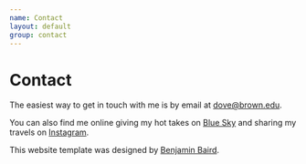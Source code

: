 ```yaml
---
name: Contact
layout: default
group: contact
---
```


<h1 class="page-header text-center"> Contact </h1>

The easiest way to get in touch with me is by email at [dove@brown.edu](mailto:dove@brown.edu). 

You can also find me online giving my hot takes on <a href="https://bsky.app/profile/solilyquy.bsky.social" target="_blank">Blue Sky</a> and sharing my travels on <a href="https://instagram.com/SoLilyQuizing" target="_blank">Instagram</a>.

This website template was designed by <a href="https://github.com/bbarad/bbarad.github.io" target="_blank">Benjamin Baird</a>.

